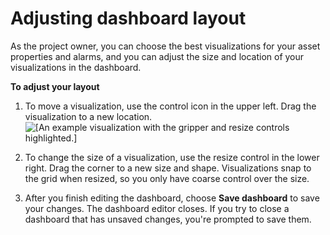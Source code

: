# Adjusting dashboard layout<a name="adjust-layout"></a>

As the project owner, you can choose the best visualizations for your asset properties and alarms, and you can adjust the size and location of your visualizations in the dashboard\.

**To adjust your layout**

1. To move a visualization, use the control icon in the upper left\. Drag the visualization to a new location\.  
![\[An example visualization with the gripper and resize controls highlighted.\]](http://docs.aws.amazon.com/iot-sitewise/latest/appguide/images/dashboard-edit-visualization-bounds-console.png)

1. To change the size of a visualization, use the resize control in the lower right\. Drag the corner to a new size and shape\. Visualizations snap to the grid when resized, so you only have coarse control over the size\.

1. <a name="dashboard-save-changes"></a>After you finish editing the dashboard, choose **Save dashboard** to save your changes\. The dashboard editor closes\. If you try to close a dashboard that has unsaved changes, you're prompted to save them\.